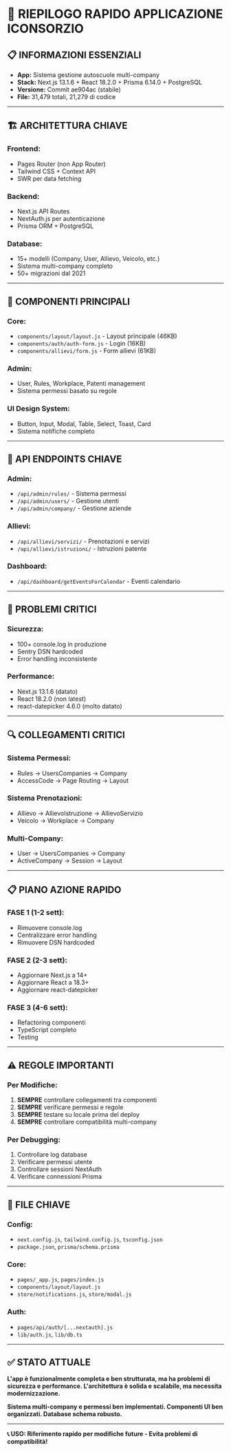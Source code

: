 # 🚀 RIEPILOGO RAPIDO APPLICAZIONE ICONSORZIO

## 📋 INFORMAZIONI ESSENZIALI
- **App:** Sistema gestione autoscuole multi-company
- **Stack:** Next.js 13.1.6 + React 18.2.0 + Prisma 6.14.0 + PostgreSQL
- **Versione:** Commit ae904ac (stabile)
- **File:** 31,479 totali, 21,279 di codice

---

## 🏗️ ARCHITETTURA CHIAVE

### **Frontend:**
- Pages Router (non App Router)
- Tailwind CSS + Context API
- SWR per data fetching

### **Backend:**
- Next.js API Routes
- NextAuth.js per autenticazione
- Prisma ORM + PostgreSQL

### **Database:**
- 15+ modelli (Company, User, Allievo, Veicolo, etc.)
- Sistema multi-company completo
- 50+ migrazioni dal 2021

---

## 🧩 COMPONENTI PRINCIPALI

### **Core:**
- `components/layout/layout.js` - Layout principale (46KB)
- `components/auth/auth-form.js` - Login (16KB)
- `components/allievi/form.js` - Form allievi (61KB)

### **Admin:**
- User, Rules, Workplace, Patenti management
- Sistema permessi basato su regole

### **UI Design System:**
- Button, Input, Modal, Table, Select, Toast, Card
- Sistema notifiche completo

---

## 🔌 API ENDPOINTS CHIAVE

### **Admin:**
- `/api/admin/rules/` - Sistema permessi
- `/api/admin/users/` - Gestione utenti
- `/api/admin/company/` - Gestione aziende

### **Allievi:**
- `/api/allievi/servizi/` - Prenotazioni e servizi
- `/api/allievi/istruzioni/` - Istruzioni patente

### **Dashboard:**
- `/api/dashboard/getEventsForCalendar` - Eventi calendario

---

## 🚨 PROBLEMI CRITICI

### **Sicurezza:**
- 100+ console.log in produzione
- Sentry DSN hardcoded
- Error handling inconsistente

### **Performance:**
- Next.js 13.1.6 (datato)
- React 18.2.0 (non latest)
- react-datepicker 4.6.0 (molto datato)

---

## 🔍 COLLEGAMENTI CRITICI

### **Sistema Permessi:**
- Rules → UsersCompanies → Company
- AccessCode → Page Routing → Layout

### **Sistema Prenotazioni:**
- Allievo → AllievoIstruzione → AllievoServizio
- Veicolo → Workplace → Company

### **Multi-Company:**
- User → UsersCompanies → Company
- ActiveCompany → Session → Layout

---

## 📋 PIANO AZIONE RAPIDO

### **FASE 1 (1-2 sett):**
- Rimuovere console.log
- Centralizzare error handling
- Rimuovere DSN hardcoded

### **FASE 2 (2-3 sett):**
- Aggiornare Next.js a 14+
- Aggiornare React a 18.3+
- Aggiornare react-datepicker

### **FASE 3 (4-6 sett):**
- Refactoring componenti
- TypeScript completo
- Testing

---

## ⚠️ REGOLE IMPORTANTI

### **Per Modifiche:**
1. **SEMPRE** controllare collegamenti tra componenti
2. **SEMPRE** verificare permessi e regole
3. **SEMPRE** testare su locale prima del deploy
4. **SEMPRE** controllare compatibilità multi-company

### **Per Debugging:**
1. Controllare log database
2. Verificare permessi utente
3. Controllare sessioni NextAuth
4. Verificare connessioni Prisma

---

## 📁 FILE CHIAVE

### **Config:**
- `next.config.js`, `tailwind.config.js`, `tsconfig.json`
- `package.json`, `prisma/schema.prisma`

### **Core:**
- `pages/_app.js`, `pages/index.js`
- `components/layout/layout.js`
- `store/notifications.js`, `store/modal.js`

### **Auth:**
- `pages/api/auth/[...nextauth].js`
- `lib/auth.js`, `lib/db.ts`

---

## ✅ STATO ATTUALE

**L'app è funzionalmente completa e ben strutturata, ma ha problemi di sicurezza e performance. L'architettura è solida e scalabile, ma necessita modernizzazione.**

**Sistema multi-company e permessi ben implementati. Componenti UI ben organizzati. Database schema robusto.**

---

**📞 USO: Riferimento rapido per modifiche future - Evita problemi di compatibilità!**
